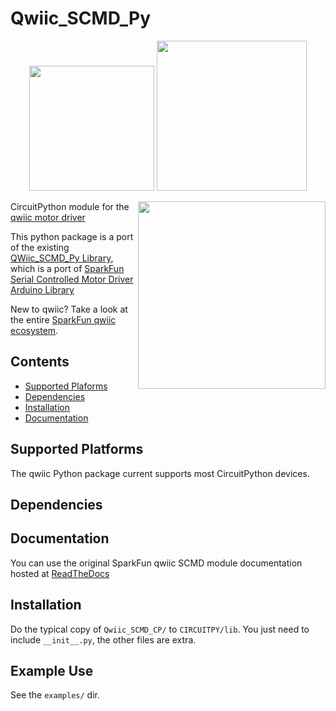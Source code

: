 Qwiic_SCMD_Py
==============

<p align="center">
   <img src="https://cdn.sparkfun.com/assets/custom_pages/2/7/2/qwiic-logo-registered.jpg"  width=200>  
   <img src="https://s3.amazonaws.com/adafruit-circuit-python/CircuitPython_Repo_header_logo.png"  width=240>   
</p>
<!--p align="center">
	<a href="https://pypi.org/project/sparkfun-qwiic-scmd/" alt="Package">
		<img src="https://img.shields.io/pypi/pyversions/sparkfun_qwiic_scmd.svg" /></a>
	<a href="https://github.com/sparkfun/Qwiic_SCMD_Py/issues" alt="Issues">
		<img src="https://img.shields.io/github/issues/sparkfun/Qwiic_SCMD_Py.svg" /></a>
	<a href="https://qwiic-scmd-py.readthedocs.io/en/latest/?" alt="Documentation">
		<img src="https://readthedocs.org/projects/qwiic-scmd-py/badge/?version=latest&style=flat" /></a>
	<a href="https://github.com/sparkfun/Qwiic_SCMD_Py/blob/master/LICENSE" alt="License">
		<img src="https://img.shields.io/badge/license-MIT-blue.svg" /></a>
	<a href="https://twitter.com/intent/follow?screen_name=sparkfun">
        	<img src="https://img.shields.io/twitter/follow/sparkfun.svg?style=social&logo=twitter"
           	 alt="follow on Twitter"></a>
	
</p-->

<img src="https://cdn.sparkfun.com//assets/parts/1/4/0/2/9/15451-SparkFun_Qwiic_Motor_Driver-01.jpg"  align="right" width=300>

CircuitPython module for the [qwiic motor driver](https://www.sparkfun.com/products/15451)

This python package is a port of the existing [QWiic_SCMD_Py Library](https://github.com/sparkfun/Qwiic_SCMD_Py), which is a port of [SparkFun Serial Controlled Motor Driver Arduino Library](https://github.com/sparkfun/SparkFun_Serial_Controlled_Motor_Driver_Arduino_Library)

New to qwiic? Take a look at the entire [SparkFun qwiic ecosystem](https://www.sparkfun.com/qwiic).

## Contents

* [Supported Plaforms](#supported-platforms)
* [Dependencies](#dependencies)
* [Installation](#installation)
* [Documentation](#documentation)

Supported Platforms
--------------------
The qwiic Python package current supports most CircuitPython devices.

Dependencies 
-------------

Documentation
-------------
You can use the original SparkFun qwiic SCMD module documentation hosted at [ReadTheDocs](https://qwiic-scmd-py.readthedocs.io/en/latest/index.html)

Installation
---------------

Do the typical copy of `Qwiic_SCMD_CP/` to `CIRCUITPY/lib`. You just need to include `__init__.py`, the other files are extra.

Example Use
-------------

See the `examples/` dir.
